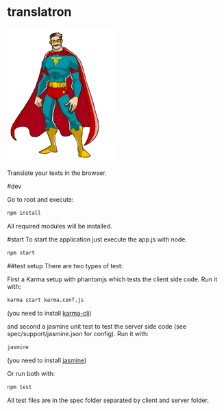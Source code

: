 translatron
==========================

<img title="Translatron hero" src="./dist/images/translatron.jpg" width="250px"/> 

Translate your texts in the browser. 

#dev

Go to root and execute:

```sh
npm install
```
All required modules will be installed.

#start
To start the application just execute the app.js with node.
```sh
npm start
```

##test setup
There are two types of test:
 
First a Karma setup with phantomjs which tests the client side code. Run it with:

```sh
karma start karma.conf.js
```
(you need to install [karma-cli](https://www.npmjs.com/package/karma-cli))

and second a jasmine unit test to test the server side code (see spec/support/jasmine.json for config). Run it with:

```sh
jasmine
```
(you need to install [jasmine](https://www.npmjs.com/package/jasmine))

Or run both with:

```sh
npm test
```
All test files are in the spec folder separated by client and server folder.

